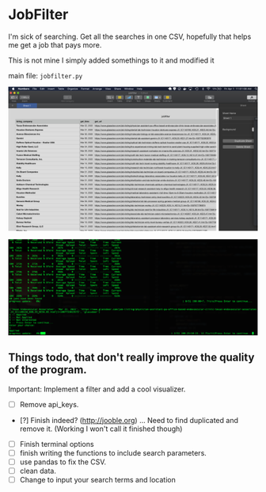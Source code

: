 # JobFilter

I'm sick of searching. Get all the searches in one CSV, hopefully that helps me get a job
that pays more.

This is not mine I simply added somethings to it and modified it

main file:  ```jobfilter.py ```


![screenshot](https://github.com/Nllii/jobfilter/blob/26690751a2041fdce3950192b3130c3ea60d03d6/job_apis/jobfilter.png)


![terminal](https://github.com/Nllii/jobfilter/blob/dc0beeb67eaeca0c25bcf3840aa792419b607814/job_apis/terminalFilter.png)




## Things todo, that don't really improve the quality of the program.
Important: Implement a filter and add a cool visualizer.


- [ ] Remove api_keys.
- [?] Finish indeed? (http://jooble.org) ... Need to find duplicated  and remove it. (Working I won't call it finished though)
- [ ] Finish terminal options
- [ ] finish writing the functions to include search parameters.
- [ ] use pandas to fix the CSV.
- [ ] clean data.
- [ ] Change to input your search terms and location
